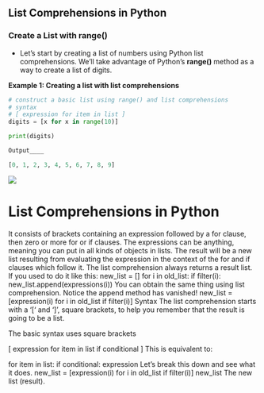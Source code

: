 

## List Comprehensions in Python

### **Create a List with range()**

- Let’s start by creating a list of numbers using Python list comprehensions. We’ll take advantage of Python’s **range()** method as a way to create a list of digits.

**Example 1: Creating a list with list comprehensions**

```python
# construct a basic list using range() and list comprehensions
# syntax
# [ expression for item in list ]
digits = [x for x in range(10)]

print(digits)

Output____

[0, 1, 2, 3, 4, 5, 6, 7, 8, 9]
```
![](https://miro.medium.com/max/1400/1*uFMINpEzlskS-QkLfYeuiw.png)
# List Comprehensions in Python
It consists of brackets containing an expression followed by a for clause, then zero or more for or if clauses. The expressions can be anything, meaning you can put in all kinds of objects in lists.
The result will be a new list resulting from evaluating the expression in the context of the for and if clauses which follow it.
The list comprehension always returns a result list.
If you used to do it like this:
new_list = []
for i in old_list:
    if filter(i):
        new_list.append(expressions(i))
You can obtain the same thing using list comprehension. Notice the append method has vanished!
new_list = [expression(i) for i in old_list if filter(i)]
Syntax
The list comprehension starts with a ‘[‘ and ‘]’, square brackets, to help you remember that the result is going to be a list.

The basic syntax uses square brackets

[ expression for item in list if conditional ]
This is equivalent to:

for item in list:
    if conditional:
        expression
Let’s break this down and see what it does.
new_list = [expression(i) for i in old_list if filter(i)]
new_list The new list (result).
